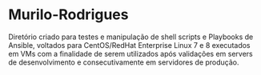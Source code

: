 # Murilo-Rodrigues

Diretório criado para testes e manipulação de shell scripts e Playbooks de Ansible,  voltados para CentOS/RedHat Enterprise Linux 7 e 8 executados em VMs com a finalidade de serem utilizados após validações em servers de desenvolvimento e consecutivamente em servidores de produção.
